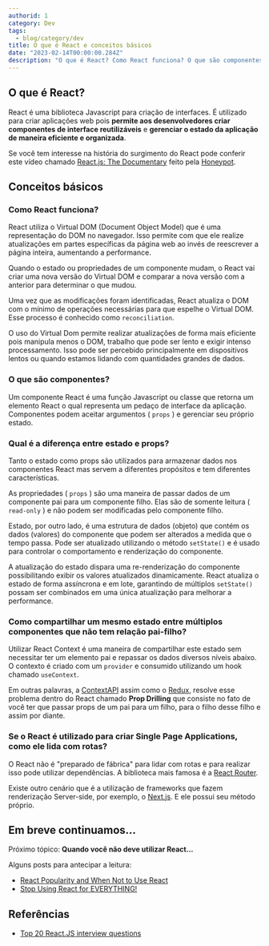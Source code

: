 ```yaml
---
authorid: 1
category: Dev
tags:
  - blog/category/dev
title: O que é React e conceitos básicos
date: "2023-02-14T00:00:00.284Z"
description: "O que é React? Como React funciona? O que são componentes em React?"
---
```


## O que é React?

React é uma biblioteca Javascript para criação de interfaces. É utilizado para criar aplicações web pois **permite aos desenvolvedores criar componentes de interface reutilizáveis** e **gerenciar o estado da aplicação de maneira eficiente e organizada**.

Se você tem interesse na história do surgimento do React pode conferir este vídeo chamado [React.js: The Documentary](https://www.youtube.com/watch?v=8pDqJVdNa44) feito pela [Honeypot](https://www.youtube.com/@Honeypotio).

## Conceitos básicos

### Como React funciona?

React utiliza o Virtual DOM (Document Object Model) que é uma representação do DOM no navegador. Isso permite com que ele realize atualizações em partes específicas da página web ao invés de reescrever a página inteira, aumentando a performance.

Quando o estado ou propriedades de um componente mudam, o React vai criar uma nova versão do Virtual DOM e comparar a nova versão com a anterior para determinar o que mudou.

Uma vez que as modificações foram identificadas, React atualiza o DOM com o mínimo de operações necessárias para que espelhe o Virtual DOM. Esse processo é conhecido como `reconciliation`.

O uso do Virtual Dom permite realizar atualizações de forma mais eficiente pois manipula menos o DOM, trabalho que pode ser lento e exigir intenso processamento. Isso pode ser percebido principalmente em dispositivos lentos ou quando estamos lidando com quantidades grandes de dados.

### O que são componentes?

Um componente React é uma função Javascript ou classe que retorna um elemento React o qual representa um pedaço de interface da aplicação. Componentes podem aceitar argumentos ( `props` ) e gerenciar seu próprio estado.

### Qual é a diferença entre estado e props?

Tanto o estado como props são utilizados para armazenar dados nos componentes React mas servem a diferentes propósitos e tem diferentes características.

As propriedades ( `props` ) são uma maneira de passar dados de um componente pai para um componente filho. Elas são de somente leitura ( `read-only` ) e não podem ser modificadas pelo componente filho.

Estado, por outro lado, é uma estrutura de dados (objeto) que contém os dados (valores) do componente que podem ser alterados a medida que o tempo passa. Pode ser atualizado utilizando o método `setState()` e é usado para controlar o comportamento e renderização do componente.

A atualização do estado dispara uma re-renderização do componente possibilitando exibir os valores atualizados dinamicamente. React atualiza o estado de forma assíncrona e em lote, garantindo de múltiplos `setState()` possam ser combinados em uma única atualização para melhorar a performance.

### Como compartilhar um mesmo estado entre múltiplos componentes que não tem relação pai-filho?

Utilizar React Context é uma maneira de compartilhar este estado sem necessitar ter um elemento pai e repassar os dados diversos níveis abaixo. O contexto é criado com um `provider` e consumido utilizando um hook chamado `useContext`.

Em outras palavras, a [ContextAPI](https://reactjs.org/docs/context.html) assim como o [Redux](https://react-redux.js.org/), resolve esse problema dentro do React chamado **Prop Drilling** que consiste no fato de você ter que passar props de um pai para um filho, para o filho desse filho e assim por diante.

### Se o React é utilizado para criar Single Page Applications, como ele lida com rotas?

O React não é "preparado de fábrica" para lidar com rotas e para realizar isso pode utilizar dependências. A biblioteca mais famosa é a [React Router](https://www.npmjs.com/package/react-router).

Existe outro cenário que é a utilização de frameworks que fazem renderização Server-side, por exemplo, o [Next.js](https://nextjs.org/). E ele possui seu método próprio.

## Em breve continuamos...

Próximo tópico: **Quando você não deve utilizar React...**

Alguns posts para antecipar a leitura:

- [React Popularity and When Not to Use React](https://scotch.io/starters/react/react-popularity-and-when-not-to-use-react)
- [Stop Using React for EVERYTHING!](https://medium.com/@zackargyle/stop-using-react-for-everything-c8297ac1a644#.tdd4fptdd)

## Referências

- [Top 20 React.JS interview questions](https://dev.to/said7388/top-20-reactjs-interview-questions-3a0m)
